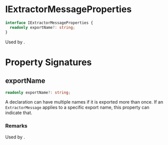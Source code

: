 # IExtractorMessageProperties

```typescript
interface IExtractorMessageProperties {
  readonly exportName?: string;
}
```

Used by .

# Property Signatures

## exportName

```typescript
readonly exportName?: string;
```

A declaration can have multiple names if it is exported more than once. If an `ExtractorMessage` applies to a specific export name, this property can indicate that.

### Remarks

Used by .
